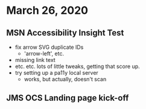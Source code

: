 # March 26, 2020

## MSN Accessibility Insight Test
- fix arrow SVG duplicate IDs
  - 'arrow-left', etc.
- missing link text
- etc. etc. lots of little tweaks, getting that score up.
- try setting up a pa11y local server
  - works, but actually, doesn't scan

## JMS OCS Landing page kick-off